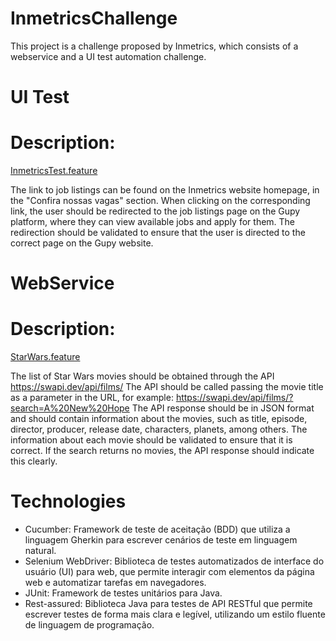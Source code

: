 # InmetricsChallenge
This project is a challenge proposed by Inmetrics, which consists of a webservice and a UI test automation challenge.

# UI Test

# Description:

[InmetricsTest.feature](https://github.com/MiltonDenysDesafios/InmtricsDesafio/blob/master/src/test/java/features/ui/InmetricsTest.feature)

The link to job listings can be found on the Inmetrics website homepage, in the "Confira nossas vagas" section.
When clicking on the corresponding link, the user should be redirected to the job listings page on the Gupy platform, where they can view available jobs and apply for them.
The redirection should be validated to ensure that the user is directed to the correct page on the Gupy website.

# WebService

# Description:

[StarWars.feature](https://github.com/MiltonDenysDesafios/InmtricsDesafio/blob/master/src/test/java/features/api/StarWars.feature)

The list of Star Wars movies should be obtained through the API https://swapi.dev/api/films/
The API should be called passing the movie title as a parameter in the URL, for example: https://swapi.dev/api/films/?search=A%20New%20Hope
The API response should be in JSON format and should contain information about the movies, such as title, episode, director, producer, release date, characters, planets, among others.
The information about each movie should be validated to ensure that it is correct.
If the search returns no movies, the API response should indicate this clearly.

# Technologies 

 - Cucumber: Framework de teste de aceitação (BDD) que utiliza a linguagem Gherkin para escrever cenários de teste em linguagem natural.
 - Selenium WebDriver: Biblioteca de testes automatizados de interface do usuário (UI) para web, que permite interagir com elementos da página web e automatizar tarefas em navegadores.
 - JUnit: Framework de testes unitários para Java.
 - Rest-assured: Biblioteca Java para testes de API RESTful que permite escrever testes de forma mais clara e legível, utilizando um estilo fluente de linguagem de programação.
